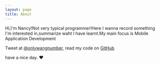 ```yaml
---
layout: page
title: About
---
```


Hi,I'm Nancy!Not very typical programmer!Here I wanna record something I'm interested in,summarize waht I have learnt.My main focus is Mobile Application Development

Tweet at [@onlywangnumber](http://twitter.com/onlywangnumber), read my code on [GitHub](https://github.com/OnlyWangyn)

have a nice day. ♥